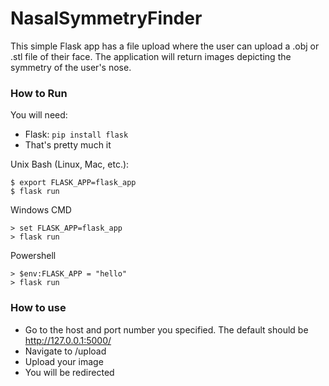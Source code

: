 # NasalSymmetryFinder
This simple Flask app has a file upload where the user can upload a .obj or .stl file of their face. The application will return images depicting the symmetry of the user's nose. 

### How to Run
You will need:
- Flask: `pip install flask`
- That's pretty much it 

Unix Bash (Linux, Mac, etc.):
```
$ export FLASK_APP=flask_app
$ flask run
```

Windows CMD
```
> set FLASK_APP=flask_app
> flask run
```

Powershell
```
> $env:FLASK_APP = "hello"
> flask run
```

### How to use
- Go to the host and port number you specified. The default should be http://127.0.0.1:5000/
- Navigate to /upload 
- Upload your image
- You will be redirected
